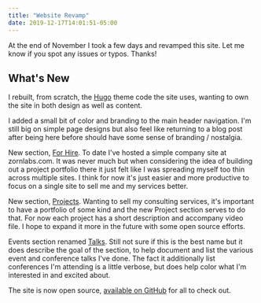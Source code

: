```yaml
---
title: "Website Revamp"
date: 2019-12-17T14:01:51-05:00
---
```


At the end of November I took a few days and revamped this site. Let me know if you spot any issues or typos. Thanks!

## What's New

I rebuilt, from scratch, the [Hugo](https://gohugo.io/) theme code the site uses, wanting to own the site in both design as well as content.

I added a small bit of color and branding to the main header navigation. I'm still big on simple page designs but also feel like returning to a blog post after being here before should have some sense of branding / nostalgia. 

New section, [For Hire](/for-hire/). To date I've hosted a simple company site at zornlabs.com. It was never much but when considering the idea of building out a project portfolio there it just felt like I was spreading myself too thin across multiple sites. I think for now it's just easier and more productive to focus on a single site to sell me and my services better.

New section, [Projects](/projects/). Wanting to sell my consulting services, it's important to have a portfolio of some kind and the new Project section serves to do that. For now each project has a short description and accompany video file. I hope to expand it more in the future with some open source efforts.

Events section renamed [Talks](/talks/). Still not sure if this is the best name but it does describe the goal of the section, to help document and list the various event and conference talks I've done. The fact it additionally list conferences I'm attending is a little verbose, but does help color what I'm interested in and excited about.

The site is now open source, [available on GitHub](https://github.com/zorn/mikezornek.com) for all to check out.